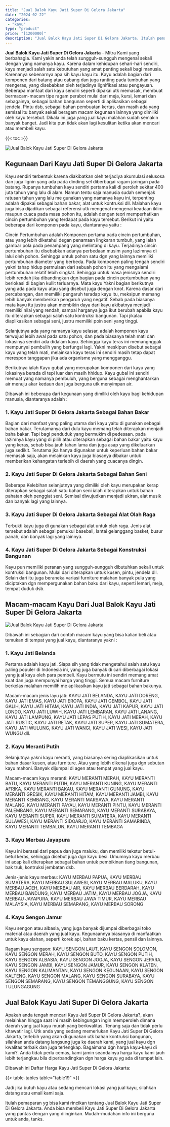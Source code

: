 ```yaml
---
title: "Jual Balok Kayu Jati Super Di Gelora Jakarta"
date: "2024-02-22"
categories:
 - "kayu"
type: "product"
price: "[1200000]"
description: "Jual Balok Kayu Jati Super Di Gelora Jakarta. Itulah pemaparan yg bisa kami rincikan tentang Jual Balok Kayu Jati Super Di Gelora Jakarta. Anda bisa membeli..."
---
```


**Jual Balok Kayu Jati Super Di Gelora Jakarta** - Mitra Kami yang berbahagia. Kami yakin anda telah sungguh-sungguh mengenal sekali dengan yang namanya kayu. Karena dalam kehidupan sehari-hari sendiri, kayu menjadi salah satu kebutuhan yang amat penting sekali bagi manusia. Karenanya sebenarnya apa sih kayu kayu itu. Kayu adalah bagian dari komponen dari batang atau cabang dan juga ranting pada tumbuhan yang mengeras, yang disebabkan oleh terjadinya lignifikasi atau pengayuan. Beberapa manfaat dari kayu sendiri seperti dipakai utk memasak, membuat bermacam-macam tipe ragam perabot mulai dari meja, kursi, lemari dan sebagainya, sebagai bahan bangunan seperti di aplikasikan sebagai jendela. Pintu dsb, sebagai bahan pembuatan kertas, dan masih ada yang semisal itu banyak sekali beragam macam kegunaan lainnya yang dimiliki oleh kayu tersebut. Dikala ini juga yang jual kayu malahan sudah semakin banyak banget. Jadi kita pun tidak akan lagi kesulitan ketika akan mencari atau membeli kayu.

{{< toc >}}

![Jual Balok Kayu Jati Super Di Gelora Jakarta](/images/kayu/kayu43.jpg)

## Kegunaan Dari Kayu Jati Super Di Gelora Jakarta

Kayu sendiri terbentuk karena diakibatkan oleh terjadiya akumulasi selusosa dan juga lignin yang ada pada dinding sel diberbagai ragam jaringan pada batang. Rupanya tumbuhan kayu sendiri pertama kali di peroleh sekitar 400 juta tahun yang lalu di alam. Namun tentu saja manusia sudah semenjak ratusan tahun yang lalu me gunakan yang namanya kayu ini, terpenting adalah dipakai sebagai bahan bakar, alat untuk kontruksi dll. Malahan kayu juga bisa dijadikan sebagai referensi utk mengenal mengenai keadaan iklim maupun cuaca pada masa pohon itu, adalah dengan teori memperhatikan cincin pertumbuhan yang terdapat pada kayu tersebut. Berikut ini yaitu beberapa dari komponen pada kayu, diantaranya yaitu :

Cincin Pertumbuhan adalah Komponen pertama pada cincin pertumbuhan, atau yang lebih diketahui degan penamaan lingkaran tumbuh, yang ialah gambar pola pada penampang yang melintang di kayu. Terjadinya cincin pertumbuhan itu disebabkan adanya perbedaan musim yang lazimnya di lalui oleh pohon. Sehingga untuk pohon satu dgn yang lainnya memiliki pertumbuhan diameter yang berbeda. Pada komponen paling tengah sendiri yakni tahap hidup permulaan dari sebuah pohon itu yang mengalami pertumbuhan relatif lebih singkat. Sehingga untuk masa jenisnya sendiri lebih rendah jika dibandingkan dgn bagian pada cincin pertumbuhan yang berlokasi di bagian kullit terluarnya. Mata kayu Yakni bagian berikutnya yang ada pada kayu atau yang disebut juga dengan knot. Karena dasar dari percabangan, dan memiliki pengaruh teradap kayu itu, meksipun memang lebih banyak memberikan pengaruh yang negatif. Sebab pada biasanya mata kayu itu justru akan membikin daya dari kayu akibatnya menjadi memiliki nilai yang rendah, sampai harganya juga ikut berubah apabila kayu itu diterapkan sebagai salah satu kontruksi bangunan. Tapi jikalau diaplikasikan sebagai seni, justru memiliki poin seni yang tinggi.

Selanjutnya ada yang namanya kayu selasar, adalah komponen kayu terwujud lebih awal pada satu pohon, dan pada biasanya telah mati dan lokasinya sendiri ada didalam kayu. Sehingga kayu teras ini memangnggak mempunyai pembulih yang berfungsi lagi. Yakni meskipun disebut sebagai kayu yang telah mati, melainkan kayu teras ini sendiri masih tetap dapat merespon tanggapan jika ada organisme yang mengganggu.

Berikutnya ialah Kayu gubal yang merupakan komponen dari kayu yang lokasinya berada di tepi luar dan masih hhidup. Kayu gubal ini sendiri memuat yang namanya pembuluh, yang berguna sebagai menghantarkan air menuju akar kedaun dan juga berguna utk menyimpan air.

Dibawah ini beberapa dari kegunaan yang dimiliki oleh kayu bagi kehidupan manusia, diantaranya adalah :

### 1\. Kayu Jati Super Di Gelora Jakarta Sebagai Bahan Bakar

Bagian dari manfaat yang paling utama dari kayu yaitu di gunakan sebagai bahan bakar. Terutamanya dari dulu kayu memang telah diterapkan menjadi baha bakar. Tapi bagi penduduk yang bermukim di pedesaan. pada lazimnya kayu yang di pilih atau diterapkan sebagai bahan bakar yaitu kayu yang keras, sebab bisa jauh tahan lama dan juga asap yang dikeluarkan juga sedikit. Terutama jka hanya digunakan untuk keperluan bahan bakar memasak saja, akan melainkan kayu juga biasanya dibakar untuk memberikan kehangatan terlebih di daerah yang cuacanya dingin.

### 2\. Kayu Jati Super Di Gelora Jakarta Sebagai Bahan Seni

Beberapa Kelebihan selanjutnya yang dimiliki oleh kayu merupakan kerap diterapkan sebagai salah satu bahan seni ialah diterapkan untuk bahan pahatan oleh penggiat seni. Semisal diwujudkan menjadi ukiran, alat musik dan banyak lagi yang lainnya.

### 3\. Kayu Jati Super Di Gelora Jakarta Sebagai Alat Olah Raga

Terbukti kayu juga di gunakan sebagai alat untuk olah raga. Jenis alat tersebut adalah sebagai pemukul baseball, lantai gelanggang basket, busur panah, dan banyak lagi yang lainnya.

### 4\. Kayu Jati Super Di Gelora Jakarta Sebagai Konstruksi Bangunan

Kayu pun memiliki peranan yang sungguh-sungguh dibutuhkan sekali untuk kontruksi bangunan. Mulai dari diterapkan untuk kusen, pintu, jendela dll. Selain dari itu juga beraneka variasi furniture malahan banyak pula yang diciptakan dgn mempergunakan bahan baku dari kayu, seperti lemari, meja, tempat duduk dsb.

## Macam-macam Kayu Dari Jual Balok Kayu Jati Super Di Gelora Jakarta

![Jual Balok Kayu Jati Super Di Gelora Jakarta](/images/kayu/kayu45.jpg)

Dibawah ini sebagian dari contoh macam kayu yang bisa kalian beli atau temukan di tempat yang jual kayu, diantaranya yakni :

### 1\. Kayu Jati Belanda

Pertama adalah kayu jati. Siapa sih yang tidak mengetahui salah satu kayu paling populer di Indonesia ini, yang juga banyak di cari diberbagai lokasi yang jual kayu oleh para pembeli. Kayu bermutu ini sendiri memang amat kuat dan juga mempunyai harga yang tinggi. Semua macam furniture berkelas malahan memilih me aplikasikan kayu jati sebagai bahan bakunya.

Macam-macam jenis layu jati: KAYU JATI BELANDA, KAYU JATI DORENG, KAYU JATI EMAS, KAYU JATI EROPA, KAYU JATI GEMBOL, KAYU JATI GALIH, KAYU JATI HITAM, KAYU JATI INDIA, KAYU JATI KAPUR, KAYU JATI LONDO, KAYU JATI LUWIH, KAYU JATI LEMBARAN, KAYU JATI LANANG, KAYU JATI LAMPUNG, KAYU JATI LEPAS PUTIH, KAYU JATI MERAH, KAYU JATI RUSTIC, KAYU JATI RETAK, KAYU JATI SUPER, KAYU JATI SUMATERA, KAYU JATI WULUNG, KAYU JATI WANGI, KAYU JATI WESI, KAYU JATI WUNGU dll.

### 2\. Kayu Meranti Putih

Selanjutnya yakni kayu meranti, yang biasanya sering diaplikasikan untuk bahan dasar kusen, atau furniture. Atau yang lebih dikenal juga dgn sebutan kayu mahoni. Banyak dijumpai di agen atau tempat yang jual kayu.

Macam-macam kayu meranti: KAYU MERANTI MERAH, KAYU MERANTI BATU, KAYU MERANTI PUTIH, KAYU MERANTI KUNING, KAYU MERANTI AFRIKA, KAYU MERANTI BAKAU, KAYU MERANTI GUNUNG, KAYU MERANTI GRESIK, KAYU MERANTI HITAM, KAYU MERANTI JAMBI, KAYU MERANTI KEMBANG, KAYU MERANTI MARSAWA, KAYU MERANTI MALANG, KAYU MERANTI PAYAU, KAYU MERANTI PINTU, KAYU MERANTI PALEMBANG, KAYU MERANTI SEMARANG, KAYU MERANTI SURABAYA, KAYU MERANTI SUPER, KAYU MERANTI SUMATERA, KAYU MERANTI SULAWESI, KAYU MERANTI SIDOARJO, KAYU MERANTI SAMARINDA, KAYU MERANTI TEMBALUN, KAYU MERANTI TEMBAGA

### 3\. Kayu Merbau Jayapura

Kayu ini berasal dari papua dan juga maluku, dan memiliki tekstur betul-betul keras, sehingga disebut juga dgn kayu besi. Umumnya kayu merbau ini acap kali diterapkan sebagai bahan untuk pembikinan tiang bangunan, bak truk, kontruksi jembatan dsb.

Jenis-jenis kayu merbau: KAYU MERBAU PAPUA, KAYU MERBAU SUMATERA, KAYU MERBAU SULAWESI, KAYU MERBAU MALUKU, KAYU MERBAU ACEH, KAYU MERBAU AIR, KAYU MERBAU BERDARAH, KAYU MERBAU BANDUNG, KAYU MERBAU JATIM, KAYU MERBAU JOGJA, KAYU MERBAU JAYAPURA, KAYU MERBAU JAWA TIMUR, KAYU MERBAU MALAYSIA, KAYU MERBAU SEMARANG, KAYU MERBAU SORONG

### 4\. Kayu Sengon Jamur

Kayu sengon atau albasia, yang juga banyak dijumpai diberbagai toko material atau daerah yang jual kayu. Kegunaannya biasanya di manfaatkan untuk kayu olahan, seperti korek api, bahan baku kertas, pensil dan lainnya.

Ragam kayu sengaon: KAYU SENGON LAUT, KAYU SENGON SOLOMON, KAYU SENGON MERAH, KAYU SENGON BUTO, KAYU SENGON PUTIH, KAYU SENGON ALBASIA, KAYU SENGON JOGJA, KAYU SENGON JEPARA, KAYU SENGON JAMBI, KAYU SENGON JAMUR, KAYU SENGON KLATEN, KAYU SENGON KALIMANTAN, KAYU SENGON KEGUNAAN, KAYU SENGON KALTENG, KAYU SENGON MALANG, KAYU SENGON SURABAYA, KAYU SENGON SEMARANG, KAYU SENGON TEMANGGUNG, KAYU SENGON TULUNGAGUNG

## Jual Balok Kayu Jati Super Di Gelora Jakarta

Apakah anda tengah mencari Kayu Jati Super Di Gelora Jakarta?, akan melainkan hingga saat ini masih kebingungan ingin memperoleh dimana daerah yang jual kayu murah yang berkwalitas. Tenang saja dan tidak perlu khawatir lagi. Utk anda yang sedang memerlukan Kayu Jati Super Di Gelora Jakarta, terlebih yang akan di gunakan utk bahan kontruksi bangunan, silahkan anda datang langsung juga ke daerah kami, yang jual kayu dgn kwalitas terbaik dan juga terlengkap. Bagaimana dgn harga kayu-kayu di kami?. Anda tidak perlu cemas, kami jamin seandainya harga kayu kami jauh lebih terjangkau bila diperbandingkan dgn harga kayu yg ada di tempat lain.

Dibawah ini Daftar Harga Kayu Jati Super Di Gelora Jakarta:

{{< table-tables table="table19" >}}

Jadi jika butuh kayu atau sedang mencari lokasi yang jual kayu, silahkan datang atau email kami saja.

Itulah pemaparan yg bisa kami rincikan tentang Jual Balok Kayu Jati Super Di Gelora Jakarta. Anda bisa membeli Kayu Jati Super Di Gelora Jakarta yang pantas dengan yang diinginkan. Mudah-mudahan info ini berguna untuk anda, tanks.
